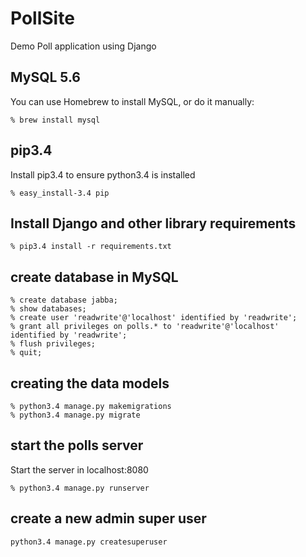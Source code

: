 # PollSite
Demo Poll application using Django

## MySQL 5.6

You can use Homebrew to install MySQL, or do it manually:

```
% brew install mysql

```

## pip3.4

Install pip3.4 to ensure python3.4 is installed

```
% easy_install-3.4 pip

```


## Install Django and other library requirements


```
% pip3.4 install -r requirements.txt
```



## create database in MySQL
```
% create database jabba;
% show databases;
% create user 'readwrite'@'localhost' identified by 'readwrite';
% grant all privileges on polls.* to 'readwrite'@'localhost' identified by 'readwrite';
% flush privileges;
% quit;

```

## creating the data models
```
% python3.4 manage.py makemigrations
% python3.4 manage.py migrate
```

## start the polls server

Start the server in localhost:8080

```
% python3.4 manage.py runserver
```

## create a new admin super user

```
python3.4 manage.py createsuperuser
```


